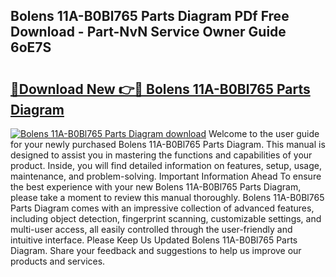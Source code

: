 ## Bolens 11A-B0Bl765 Parts Diagram PDf Free Download - Part-NvN Service Owner Guide 6oE7S

# <h2><a href="http://dfjbs6i.blite.top/?on=Bolens+11A-B0Bl765+Parts+Diagram">🔗Download New 👉🔴 Bolens 11A-B0Bl765 Parts Diagram</a></h2>

[![Bolens 11A-B0Bl765 Parts Diagram download](https://i.imgur.com/lujVjoI.png)](http://dfjbs6i.blite.top/?on=Bolens+11A-B0Bl765+Parts+Diagram)
Welcome to the user guide for your newly purchased Bolens 11A-B0Bl765 Parts Diagram. This manual is designed to assist you in mastering the functions and capabilities of your product. Inside, you will find detailed information on features, setup, usage, maintenance, and problem-solving. Important Information Ahead To ensure the best experience with your new Bolens 11A-B0Bl765 Parts Diagram, please take a moment to review this manual thoroughly. Bolens 11A-B0Bl765 Parts Diagram comes with an impressive collection of advanced features, including object detection, fingerprint scanning, customizable settings, and multi-user access, all easily controlled through the user-friendly and intuitive interface. Please Keep Us Updated Bolens 11A-B0Bl765 Parts Diagram. Share your feedback and suggestions to help us improve our products and services.
